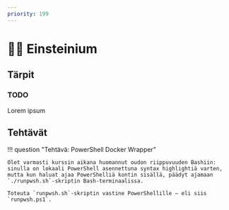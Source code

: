 ```yaml
---
priority: 199
---
```


# 👨‍🔬 Einsteinium

## Tärpit

### TODO

Lorem ipsum

## Tehtävät

!!! question "Tehtävä: PowerShell Docker Wrapper"

    Olet varmasti kurssin aikana huomannut oudon riippuvuuden Bashiin: sinulla on lokaali PowerShell asennettuna syntax highlightiä varten, mutta kun haluat ajaa PowerShelliä kontin sisällä, päädyt ajamaan `./runpwsh.sh`-skriptin Bash-terminaalissa.
    
    Toteuta `runpwsh.sh`-skriptin vastine PowerShellille — eli siis `runpwsh.ps1`.